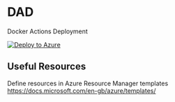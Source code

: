 # DAD
Docker Actions Deployment

[![Deploy to Azure](https://azuredeploy.net/deploybutton.png)](https://azuredeploy.net/?repository=https://github.com/clazureroom/DAD)

## Useful Resources
Define resources in Azure Resource Manager templates https://docs.microsoft.com/en-gb/azure/templates/